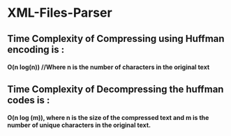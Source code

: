 # XML-Files-Parser

## Time Complexity of Compressing using Huffman encoding is : 
#### O(n log(n)) //Where n is the number of characters in the original text
## Time Complexity of Decompressing the huffman codes is :
#### O(n log (m)), where n is the size of the compressed text and m is the number of unique characters in the original text.
